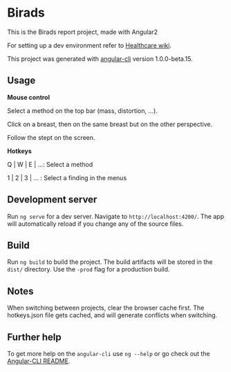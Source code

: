# Birads

This is the Birads report project, made with Angular2

For setting up a dev environment refer to [Healthcare wiki](http://wikihealthcare.agfa.net/display/clinapps/Setting+up+Angular+2+project+with+Angular-cli).

This project was generated with [angular-cli](https://github.com/angular/angular-cli) version 1.0.0-beta.15.

## Usage
__Mouse control__

Select a method on the top bar (mass, distortion, ...).

Click on a breast, then on the same breast but on the other perspective. 

Follow the stept on the screen.

__Hotkeys__


Q | W | E | ...: Select a method

1 | 2 | 3 | ... : Select a finding in the menus
	

## Development server
Run `ng serve` for a dev server. Navigate to `http://localhost:4200/`. The app will automatically reload if you change any of the source files.

## Build

Run `ng build` to build the project. The build artifacts will be stored in the `dist/` directory. Use the `-prod` flag for a production build.

## Notes

When switching between projects, clear the browser cache first. The hotkeys.json file gets cached, and will generate conflicts when switching.

## Further help

To get more help on the `angular-cli` use `ng --help` or go check out the [Angular-CLI README](https://github.com/angular/angular-cli/blob/master/README.md).
